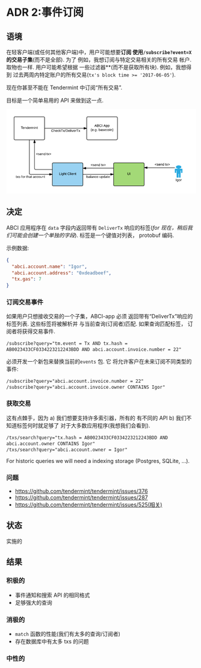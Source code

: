 # ADR 2:事件订阅

## 语境

在轻客户端(或任何其他客户端)中，用户可能想要**订阅
使用`/subscribe?event=X` 的交易子集**(而不是全部). 为了
例如，我想订阅与特定交易相关的所有交易
帐户. 取物也一样. 用户可能希望根据
一些过滤器**(而不是获取所有块). 例如，我想得到
过去两周内特定账户的所有交易(`tx's block time >= '2017-06-05'`).

现在你甚至不能在 Tendermint 中订阅“所有交易”.

目标是一个简单易用的 API 来做到这一点.

![Tx发送流程图](img/tags1.png)

## 决定

ABCI 应用程序在 `data` 字段内返回带有 `DeliverTx` 响应的标签(_for
现在，稍后我们可能会创建一个单独的字段_). 标签是一个键值对列表，
protobuf 编码.

示例数据:

```json
{
  "abci.account.name": "Igor",
  "abci.account.address": "0xdeadbeef",
  "tx.gas": 7
}
```

### 订阅交易事件

如果用户只想接收交易的一个子集，ABCI-app 必须
返回带有“DeliverTx”响应的标签列表. 这些标签将被解析并
与当前查询(订阅者)匹配. 如果查询匹配标签，
订阅者将获得交易事件.

```
/subscribe?query="tm.event = Tx AND tx.hash = AB0023433CF0334223212243BDD AND abci.account.invoice.number = 22"
```

必须开发一个新包来替换当前的`events` 包. 它
将允许客户在未来订阅不同类型的事件:

```
/subscribe?query="abci.account.invoice.number = 22"
/subscribe?query="abci.account.invoice.owner CONTAINS Igor"
```

### 获取交易

这有点棘手，因为 a) 我们想要支持许多索引器，所有的
有不同的 API b) 我们不知道标签何时就足够了
对于大多数应用程序(我想我们会看到).

```
/txs/search?query="tx.hash = AB0023433CF0334223212243BDD AND abci.account.owner CONTAINS Igor"
/txs/search?query="abci.account.owner = Igor"
```

For historic queries we will need a indexing storage (Postgres, SQLite, ...).

### 问题

- https://github.com/tendermint/tendermint/issues/376
- https://github.com/tendermint/tendermint/issues/287
- https://github.com/tendermint/tendermint/issues/525(相关)

## 状态

实施的

## 结果

### 积极的

- 事件通知和搜索 API 的相同格式
- 足够强大的查询

### 消极的

- `match` 函数的性能(我们有太多的查询/订阅者)
- 存在数据库中有太多 txs 的问题

### 中性的
